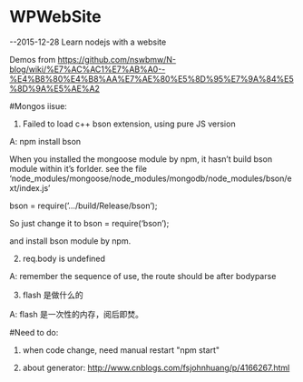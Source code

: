 # WPWebSite
--2015-12-28
Learn nodejs with a website

Demos from https://github.com/nswbmw/N-blog/wiki/%E7%AC%AC1%E7%AB%A0--%E4%B8%80%E4%B8%AA%E7%AE%80%E5%8D%95%E7%9A%84%E5%8D%9A%E5%AE%A2

#Mongos iisue:

1. Failed to load c++ bson extension, using pure JS version

A: npm install bson

When you installed the mongoose module by npm, it hasn’t build bson module within it’s forlder. see the file ‘node_modules/mongoose/node_modules/mongodb/node_modules/bson/ext/index.js’

bson = require(’…/build/Release/bson’);

So just change it to bson = require(‘bson’);

and install bson module by npm.

2. req.body is undefined

A: remember the sequence of use, the route should be after bodyparse

3. flash 是做什么的

A: flash 是一次性的内存，阅后即焚。




#Need to do:
1. when code change, need manual restart "npm start"

2. about generator: http://www.cnblogs.com/fsjohnhuang/p/4166267.html





